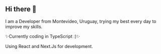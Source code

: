 ## Hi there 👋

I am a Developer from Montevideo, Uruguay, trying my best every day to improve my skills.

✨Currently coding in TypeScript :)✨

Using React and Next.Js for development.
<!--
**Seba113/Seba113** is a ✨ _special_ ✨ repository because its `README.md` (this file) appears on your GitHub profile.

Here are some ideas to get you started:

- 🔭 I’m currently working on ...
- 🌱 I’m currently learning ...
- 👯 I’m looking to collaborate on ...
- 🤔 I’m looking for help with ...
- 💬 Ask me about ...
- 📫 How to reach me: ...
- 😄 Pronouns: ...
- ⚡ Fun fact: ...
-->
